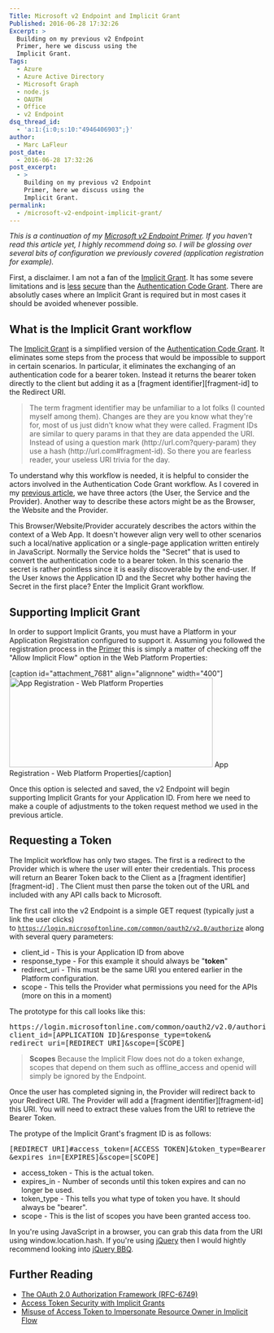 ```yaml
---
Title: Microsoft v2 Endpoint and Implicit Grant
Published: 2016-06-28 17:32:26
Excerpt: >
  Building on my previous v2 Endpoint
  Primer, here we discuss using the
  Implicit Grant.
Tags:
  - Azure
  - Azure Active Directory
  - Microsoft Graph
  - node.js
  - OAUTH
  - Office
  - v2 Endpoint
dsq_thread_id:
  - 'a:1:{i:0;s:10:"4946406903";}'
author:
  - Marc LaFleur
post_date:
  - 2016-06-28 17:32:26
post_excerpt:
  - >
    Building on my previous v2 Endpoint
    Primer, here we discuss using the
    Implicit Grant.
permalink:
  - /microsoft-v2-endpoint-implicit-grant/
---
```

<em>This is a continuation of my <a href="http://massivescale.com/microsoft-v2-endpoint-primer">Microsoft v2 Endpoint Primer</a>. If you haven't read this article yet, I highly recommend doing so. I will be glossing over several bits of configuration we previously covered (application registration for example).</em>

First, a disclaimer. I am not a fan of the <a href="http://tools.ietf.org/html/rfc6749#section-1.3.2">Implicit Grant</a>. It has some severe limitations and is <a href="http://tools.ietf.org/html/rfc6749#section-10.3">less</a> <a href="http://tools.ietf.org/html/rfc6749#section-10.16">secure</a> than the <a href="http://tools.ietf.org/html/rfc6749#section-1.3.1">Authentication Code Grant</a>. There are absolutly cases where an Implicit Grant is required but in most cases it should be avoided whenever possible.

<h2>What is the Implicit Grant workflow</h2>

The <a href="http://tools.ietf.org/html/rfc6749#section-1.3.2">Implicit Grant</a> is a simplified version of the <a href="http://tools.ietf.org/html/rfc6749#section-1.3.1">Authentication Code Grant</a>. It eliminates some steps from the process that would be impossible to support in certain scenarios. In particular, it eliminates the exchanging of an authentication code for a bearer token. Instead it returns the bearer token directly to the client but adding it as a [fragment identifier][fragment-id] to the Redirect URI.

<blockquote>
  The term fragment identifier may be unfamiliar to a lot folks (I counted myself among them). Changes are they are you know what they're for,  most of us just didn't know what they were called. Fragment IDs are similar to query params in that they are data appended the URI. Instead of using a question mark (http://url.com?query-param) they use a hash (http://url.com#fragment-id). So there you are fearless reader, your useless URI trivia for the day.
</blockquote>

To understand why this workflow is needed, it is helpful to consider the actors involved in the Authentication Code Grant workflow. As I covered in my <a href="http://massivescale.com/microsoft-v2-endpoint-primer">previous article</a>, we have three actors (the User, the Service and the Provider). Another way to describe these actors might be as the Browser, the Website and the Provider.

This Browser/Website/Provider accurately describes the actors within the context of a Web App. It doesn't however align very well to other scenarios such a local/native application or a single-page application written entirely in JavaScript. Normally the Service holds the "Secret" that is used to convert the authentication code to a bearer token. In this scenario the secret is rather pointless since it is easily discoverable by the end-user. If the User knows the Application ID and the Secret why bother having the Secret in the first place? Enter the Implicit Grant workflow.

<h2>Supporting Implicit Grant</h2>

In order to support Implicit Grants, you must have a Platform in your Application Registration configured to support it. Assuming you followed the registration process in the <a href="http://massivescale.com/microsoft-v2-endpoint-primer">Primer</a> this is simply a matter of checking off the "Allow Implicit Flow" option in the Web Platform Properties:

[caption id="attachment_7681" align="alignnone" width="400"]<img src="https://massivescale.blob.core.windows.net/blogmedia/2016/06/apps-dev-web-platform.png" alt="App Registration - Web Platform Properties" width="400" height="176" class="size-full wp-image-7681" /> App Registration - Web Platform Properties[/caption]

Once this option is selected and saved, the v2 Endpoint will begin supporting Implicit Grants for your Application ID. From here we need to make a couple of adjustments to the token request method we used in the previous article.

<h2>Requesting a Token</h2>

The Implicit workflow has only two stages. The first is a redirect to the Provider which is where the user will enter their credentials. This process will return an Bearer Token  back to the Client as a [fragment identifier][fragment-id] . The Client must then parse the token out of the URL and included with any API calls back to Microsoft.

The first call into the v2 Endpoint is a simple GET request (typically just a link the user clicks) to <code>https://login.microsoftonline.com/common/oauth2/v2.0/authorize</code> along with several query parameters:

<ul>
<li>client_id - This is your Application ID from above</li>
<li>response_type - For this example it should always be "<strong>token</strong>" </li>
<li>redirect_uri - This must be the same URI you entered earlier in the Platform configuration.</li>
<li>scope - This tells the Provider what permissions you need for the APIs (more on this in a moment)</li>
</ul>

The prototype for this call looks like this:

<pre>https://login.microsoftonline.com/common/oauth2/v2.0/authorize?
client_id=[APPLICATION ID]&amp;response_type=token&amp;
redirect_uri=[REDIRECT URI]&amp;scope=[SCOPE]</pre>

<blockquote>
  <strong>Scopes</strong>
  Because the Implicit Flow does not do a token exhange, scopes that depend on them such as offline_access and openid will simply be ignored by the Endpoint.
</blockquote>

Once the user has completed signing in, the Provider will redirect back to your Redirect URI. The Provider will add a [fragment identifier][fragment-id]   this URI.  You will need to extract these values from the URI to retrieve the Bearer Token.

The protype of the Implicit Grant's fragment ID is as follows:

<pre>[REDIRECT URI]#access_token=[ACCESS TOKEN]&token_type=Bearer
&expires_in=[EXPIRES]&scope=[SCOPE]</pre>

<ul>
<li>access_token - This is the actual token.</li>
<li>expires_in - Number of seconds until this token expires and can no longer be used.</li>
<li>token_type - This tells you what type of token you have. It should always be "bearer".</li>
<li>scope - This is the list of scopes you have been granted access too.</li>
</ul>

In you're using JavaScript in a browser, you can grab this data from the URI using window.location.hash. If you're using <a href="http://jquery.org">jQuery</a> then I would hightly recommend looking into <a href="http://benalman.com/projects/jquery-bbq-plugin/">jQuery BBQ</a>.

<h2>Further Reading</h2>

<ul>
<li><a href="http://tools.ietf.org/html/rfc6749">The OAuth 2.0 Authorization Framework (RFC-6749)</a></li>
<li><a href="http://tools.ietf.org/html/rfc6749#section-10.3">Access Token Security with Implicit Grants</a></li>
<li><a href="http://tools.ietf.org/html/rfc6749#section-10.16">Misuse of Access Token to Impersonate Resource Owner in Implicit Flow</a></li>
</ul>